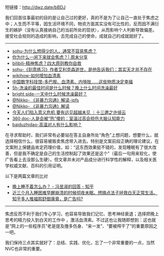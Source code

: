 短链接：http://dwz.date/bBDJ

我们回首往事最初的目的是让自己过的更好，真的不是为了让自己一直处于焦虑之中；人生而不平等，因生活环境不同，物资方面其实没有可比性的，反而因不满衍生的嫉妒（没有认真接纳自己的当前所处的现状），从而影响个人判断导致偏差。接受社会规则的造成的影响，去完成自己的使命，成就自己的成就就好了。

---

* [sohu-为什么想得少的人，通常不容易焦虑？](https://www.sohu.com/a/152341570_661493)
* [你为什么一闲下来就会焦虑？| 周末分享 ](https://www.sohu.com/a/226889029_99981833)
* [bilibili-精神焦虑？四大原则教你自救](https://www.bilibili.com/read/cv6521310)
* [sohu-《刻意练习》作者艾利克森逝世，是他告诉我们：其实天才并不存在 ](https://www.sohu.com/a/408979671_661493)
* [wikihow-如何增加血清素](https://zh.wikihow.com/%E5%A2%9E%E5%8A%A0%E8%A1%80%E6%B8%85%E7%B4%A0#_note-3)
* [中国数字科技馆-多巴胺、血清素、内啡肽……这些物质决定幸福](https://baijiahao.baidu.com/s?id=1600767706403689722&wfr=spider&for=pc)
* [5h-洗澡的最佳时间是什么时候？晚上什么时间洗澡最好](http://www.5h.com/ys/14104.html)
* [bright side-一天中什么时候洗澡最好？](https://tv.sohu.com/v/dXMvMzM4NDUwNzYwLzEyOTkzMTM2NS5zaHRtbA==.html)
* [@Nikko- 《非暴力沟通》解读-ipfs](https://hardbin.com/ipfs/QmZKrjrFdCYvJXBLv5zUJKtm61AasJMCXDKhMDrHXyyYGe)
* [@Nikko- 《非暴力沟通》解读](https://matters.news/@Nikko/%E6%88%91%E4%BB%AC%E5%8F%AF%E4%BB%A5%E6%94%B9%E5%8F%98%E5%BD%BC%E6%AD%A4-%E9%9D%9E%E6%9A%B4%E5%8A%9B%E6%B2%9F%E9%80%9A%E5%AE%9E%E7%94%A8%E6%8C%87%E5%8D%97-zdpuB3HP7Af7jafiC9a3RfVBxVk6wT2jXjW6zbt9N5129orLp)
* [今天人们陷入意义危机 要有远见超越未见 ｜十三邀之许倬云](https://v.qq.com/x/cover/mzc0020019dz35p/p307602x7ny.html)
* [360 doc-人是会被“热”傻的：室温过高会损伤大脑认知能力](http://www.360doc.com/content/18/0806/21/33163243_776205692.shtml)
* [baiduzhidao-高温对人有什么影响？](https://zhidao.baidu.com/question/49373211.html)

在寻求帮助时，我们非常有必要站在答主自身所处“角色”上想问题，想要什么，就选择相信什么，很容易被贩卖焦虑带入进去。特别是文案前段正确的理论建议，在文案附上保健品肯定药理价值，如：“这东西效果挺不错的，发现睡眠有了很大改善，但是我不确定是自己的生活控制起了效果还是这个”（最后一句用来软化，使广告看上去没那么生硬）。但文章并未对产品成分进行科学性的解释，以及相关医学权威文献、百科的引用证明。

以下是两篇文章的比对

* [晚上睡不着怎么办？ - 冯昱淑的回答 - 知乎](https://www.zhihu.com/question/19941389/answer/1284128312)
* [近三个月入睡困难早醒崩溃的时候彻夜未眠。想搞点法子拯救白天正常生活。知乎多人推福熙舒御康膏，是广告吗?](https://www.zhihu.com/question/397651797)

---


焦虑反而不利于我们专心学习，也容易导致我们记忆、思考神经衰退；选择把晚上思考的精力投入到白天的工作中 ，激活血清素。不过这也让我随即想到：这也就是“网上的一些程序员”老是提及撸多伤身、“来一发”、“要被榨干了”的重要原因之一吧。

我们保持三点其实就好了：总结、实践、优化，忘了一个非常重要的一点，当然NVC也非常的重要。
